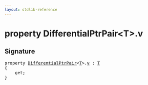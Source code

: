 ```yaml
---
layout: stdlib-reference
---
```


# property DifferentialPtrPair\<T\>\.v

## Signature

<pre>
<span class='code_keyword'>property</span> <a href="../index.html" class="code_type">DifferentialPtrPair</a>&lt;<a href="../index.html#typeparam-T" class="code_type">T</a>&gt;.<a href=".html">v</a> : <a href="../index.html#typeparam-T" class="code_type">T</a>
{
    get;
}
</pre>

